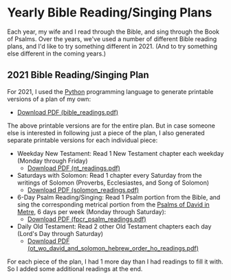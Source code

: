# Yearly Bible Reading/Singing Plans

Each year, my wife and I read through the Bible, and sing through the Book of Psalms. Over the years, we've used a number of different Bible reading plans, and I'd like to try something different in 2021. (And to try something else different in the coming years.)

## 2021 Bible Reading/Singing Plan

For 2021, I used the [Python](https://www.python.org/) programming language to generate printable versions of a plan of my own:

- [Download PDF (bible_readings.pdf)](2021/bible_readings.pdf?raw=true)

The above printable versions are for the entire plan. But in case someone else is interested in following just a piece of the plan, I also generated separate printable versions for each individual piece:

- Weekday New Testament: Read 1 New Testament chapter each weekday (Monday through Friday)
  - [Download PDF (nt_readings.pdf)](2021/nt_readings.pdf?raw=true)
- Saturdays with Solomon: Read 1 chapter every Saturday from the writings of Solomon (Proverbs, Ecclesiastes, and Song of Solomon)
  - [Download PDF (solomon_readings.pdf)](2021/solomon_readings.pdf?raw=true)
- 6-Day Psalm Reading/Singing: Read 1 Psalm portion from the Bible, and sing the corresponding metrical portion from the [Psalms of David in Metre](resources/psalms_of_david_in_metre.md), 6 days per week (Monday through Saturday):
  - [Download PDF (fpcr_psalm_readings.pdf)](2021/fpcr_psalm_readings.pdf?raw=true)
- Daily Old Testament: Read 2 other Old Testament chapters each day (Lord's Day through Saturday)
  - [Download PDF (ot_wo_david_and_solomon_hebrew_order_ho_readings.pdf)](2021/ot_wo_david_and_solomon_hebrew_order_ho_readings.pdf?raw=true)

For each piece of the plan, I had 1 more day than I had readings to fill it with. So I added some additional readings at the end.

